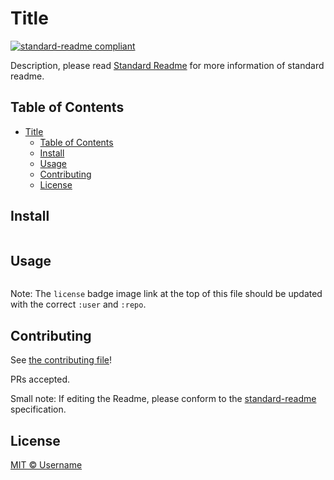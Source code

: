 # Title

[![standard-readme compliant](https://img.shields.io/badge/readme%20style-standard-brightgreen.svg)](https://github.com/RichardLitt/standard-readme)

Description, please read [Standard Readme](https://github.com/RichardLitt/standard-readme) for more information of standard readme.

## Table of Contents

- [Title](#title)
  - [Table of Contents](#table-of-contents)
  - [Install](#install)
  - [Usage](#usage)
  - [Contributing](#contributing)
  - [License](#license)

## Install

``` language
```

## Usage

``` language
```

Note: The `license` badge image link at the top of this file should be updated with the correct `:user` and `:repo`.

## Contributing

See [the contributing file](CONTRIBUTING.md)!

PRs accepted.

Small note: If editing the Readme, please conform to the [standard-readme](https://github.com/RichardLitt/standard-readme) specification.

## License

[MIT © Username](LICENSE)
